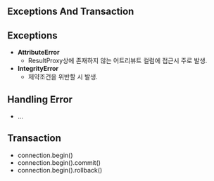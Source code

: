 Exceptions And Transaction
-

Exceptions
-
- **AttributeError**
  - ResultProxy상에 존재하지 않는 어트리뷰트 컬럼에 접근시 주로 발생.
- **IntegrityError**
  - 제약조건을 위반할 시 발생.

Handling Error
-
- ...

Transaction
-
- connection.begin()
- connection.begin().commit()
- connection.begin().rollback()